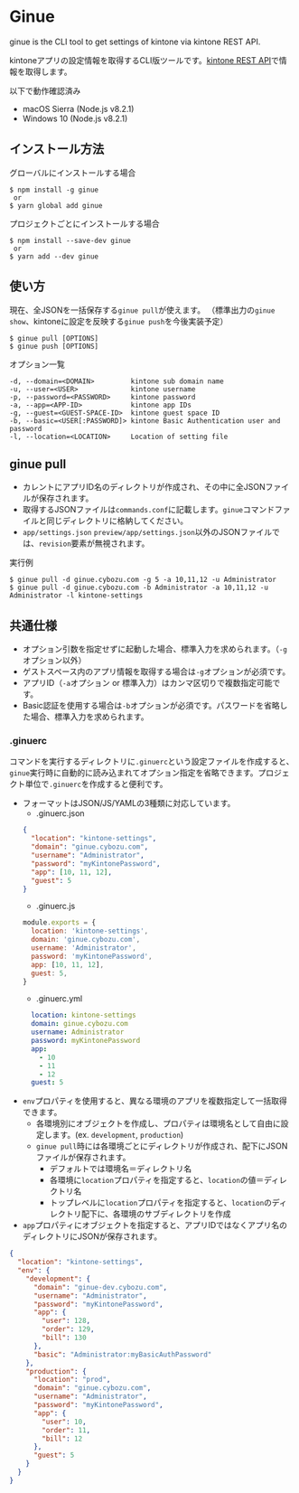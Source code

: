 # Ginue

ginue is the CLI tool to get settings of kintone via kintone REST API.

kintoneアプリの設定情報を取得するCLI版ツールです。[kintone REST API](https://developer.cybozu.io/hc/ja/articles/201941834)で情報を取得します。

以下で動作確認済み

* macOS Sierra (Node.js v8.2.1)
* Windows 10 (Node.js v8.2.1)

## インストール方法

グローバルにインストールする場合

```
$ npm install -g ginue
 or
$ yarn global add ginue
```

プロジェクトごとにインストールする場合

```
$ npm install --save-dev ginue
 or
$ yarn add --dev ginue
```

## 使い方

現在、全JSONを一括保存する`ginue pull`が使えます。
（標準出力の`ginue show`、kintoneに設定を反映する`ginue push`を今後実装予定）

```
$ ginue pull [OPTIONS]
$ ginue push [OPTIONS]
```

オプション一覧

```
-d, --domain=<DOMAIN>         kintone sub domain name
-u, --user=<USER>             kintone username
-p, --password=<PASSWORD>     kintone password
-a, --app=<APP-ID>            kintone app IDs
-g, --guest=<GUEST-SPACE-ID>  kintone guest space ID
-b, --basic=<USER[:PASSWORD]> kintone Basic Authentication user and password
-l, --location=<LOCATION>     Location of setting file
```

## ginue pull

* カレントにアプリID名のディレクトリが作成され、その中に全JSONファイルが保存されます。
* 取得するJSONファイルは`commands.conf`に記載します。`ginue`コマンドファイルと同じディレクトリに格納してください。
* `app/settings.json` `preview/app/settings.json`以外のJSONファイルでは、`revision`要素が無視されます。

実行例

```
$ ginue pull -d ginue.cybozu.com -g 5 -a 10,11,12 -u Administrator
$ ginue pull -d ginue.cybozu.com -b Administrator -a 10,11,12 -u Administrator -l kintone-settings
```

## 共通仕様

* オプション引数を指定せずに起動した場合、標準入力を求められます。（`-g`オプション以外）
* ゲストスペース内のアプリ情報を取得する場合は`-g`オプションが必須です。
* アプリID（`-a`オプション or 標準入力）はカンマ区切りで複数指定可能です。
* Basic認証を使用する場合は`-b`オプションが必須です。パスワードを省略した場合、標準入力を求められます。

### .ginuerc

コマンドを実行するディレクトリに`.ginuerc`という設定ファイルを作成すると、`ginue`実行時に自動的に読み込まれてオプション指定を省略できます。プロジェクト単位で`.ginuerc`を作成すると便利です。

* フォーマットはJSON/JS/YAMLの3種類に対応しています。
  * .ginuerc.json
  ```json
  {
    "location": "kintone-settings",
    "domain": "ginue.cybozu.com",
    "username": "Administrator",
    "password": "myKintonePassword",
    "app": [10, 11, 12],
    "guest": 5
  }
  ```
  * .ginuerc.js
  ```js
  module.exports = {
    location: 'kintone-settings',
    domain: 'ginue.cybozu.com',
    username: 'Administrator',
    password: 'myKintonePassword',
    app: [10, 11, 12],
    guest: 5,
  }
  ```
  * .ginuerc.yml
  ```yaml
    location: kintone-settings
    domain: ginue.cybozu.com
    username: Administrator
    password: myKintonePassword
    app:
      - 10
      - 11
      - 12
    guest: 5
  ```
* `env`プロパティを使用すると、異なる環境のアプリを複数指定して一括取得できます。
  * 各環境別にオブジェクトを作成し、プロパティは環境名として自由に設定します。(ex. `development`, `production`)
  * `ginue pull`時には各環境ごとにディレクトリが作成され、配下にJSONファイルが保存されます。
    * デフォルトでは環境名＝ディレクトリ名
    * 各環境に`location`プロパティを指定すると、`location`の値＝ディレクトリ名
    * トップレベルに`location`プロパティを指定すると、`location`のディレクトリ配下に、各環境のサブディレクトリを作成
* `app`プロパティにオブジェクトを指定すると、アプリIDではなくアプリ名のディレクトリにJSONが保存されます。

```json
{
  "location": "kintone-settings",
  "env": {
    "development": {
      "domain": "ginue-dev.cybozu.com",
      "username": "Administrator",
      "password": "myKintonePassword",
      "app": {
        "user": 128,
        "order": 129,
        "bill": 130
      },
      "basic": "Administrator:myBasicAuthPassword"
    },
    "production": {
      "location": "prod",
      "domain": "ginue.cybozu.com",
      "username": "Administrator",
      "password": "myKintonePassword",
      "app": {
        "user": 10,
        "order": 11,
        "bill": 12
      },
      "guest": 5
    }
  }
}
```

